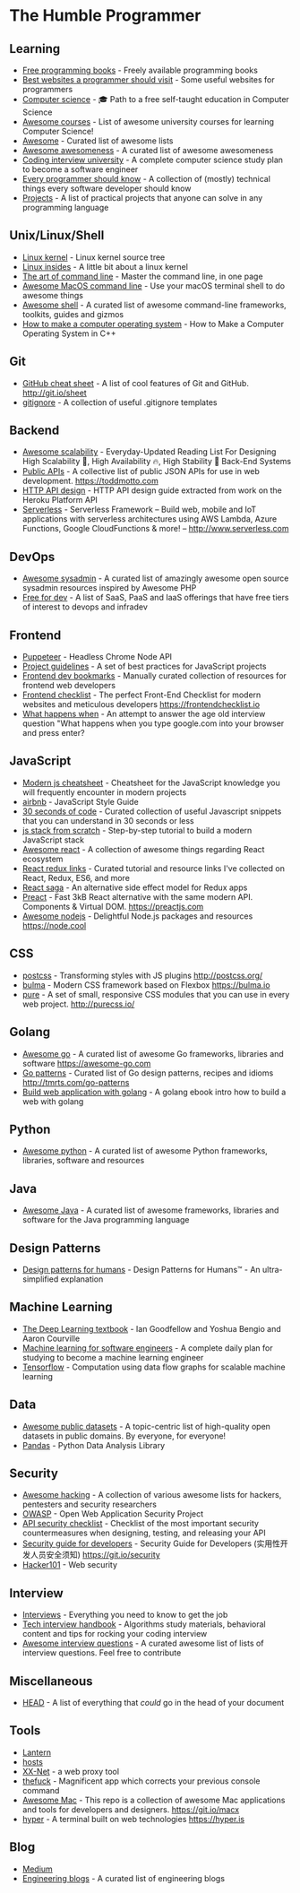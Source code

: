# The Humble Programmer

## Learning
* [Free programming books](https://github.com/EbookFoundation/free-programming-books) - Freely available programming books
* [Best websites a programmer should visit](https://github.com/sdmg15/Best-websites-a-programmer-should-visit) - Some useful websites for programmers
* [Computer science](https://github.com/ossu/computer-science) - 🎓 Path to a free self-taught education in Computer Science
* [Awesome courses](https://github.com/prakhar1989/awesome-courses) - List of awesome university courses for learning Computer Science!
* [Awesome](https://github.com/sindresorhus/awesome) - Curated list of awesome lists
* [Awesome awesomeness](https://github.com/bayandin/awesome-awesomeness) - A curated list of awesome awesomeness
* [Coding interview university](https://github.com/jwasham/coding-interview-university) - A complete computer science study plan to become a software engineer
* [Every programmer should know](https://github.com/mtdvio/every-programmer-should-know) - A collection of (mostly) technical things every software developer should know
* [Projects](https://github.com/karan/Projects) - A list of practical projects that anyone can solve in any programming language

## Unix/Linux/Shell
* [Linux kernel](https://github.com/torvalds/linux) - Linux kernel source tree
* [Linux insides](https://github.com/0xAX/linux-insides) - A little bit about a linux kernel
* [The art of command line](https://github.com/jlevy/the-art-of-command-line) - Master the command line, in one page
* [Awesome MacOS command line](https://github.com/herrbischoff/awesome-macos-command-line) - Use your macOS terminal shell to do awesome things
* [Awesome shell](https://github.com/alebcay/awesome-shell) - A curated list of awesome command-line frameworks, toolkits, guides and gizmos
* [How to make a computer operating system](https://github.com/SamyPesse/How-to-Make-a-Computer-Operating-System) - How to Make a Computer Operating System in C++

## Git
* [GitHub cheat sheet](https://github.com/tiimgreen/github-cheat-sheet) - A list of cool features of Git and GitHub. http://git.io/sheet
* [gitignore](https://github.com/github/gitignore) - A collection of useful .gitignore templates

## Backend
* [Awesome scalability](https://github.com/binhnguyennus/awesome-scalability) - Everyday-Updated Reading List For Designing High Scalability 🍒, High Availability 🔥, High Stability 🗻 Back-End Systems
* [Public APIs](https://github.com/toddmotto/public-apis) - A collective list of public JSON APIs for use in web development. https://toddmotto.com
* [HTTP API design](https://github.com/interagent/http-api-design) - HTTP API design guide extracted from work on the Heroku Platform API
* [Serverless](https://github.com/serverless/serverless) - Serverless Framework – Build web, mobile and IoT applications with serverless architectures using AWS Lambda, Azure Functions, Google CloudFunctions & more! – http://www.serverless.com

## DevOps
* [Awesome sysadmin](https://github.com/kahun/awesome-sysadmin) - A curated list of amazingly awesome open source sysadmin resources inspired by Awesome PHP
* [Free for dev](https://github.com/ripienaar/free-for-dev) - A list of SaaS, PaaS and IaaS offerings that have free tiers of interest to devops and infradev

## Frontend
* [Puppeteer](https://github.com/GoogleChrome/puppeteer) - Headless Chrome Node API
* [Project guidelines](https://github.com/wearehive/project-guidelines) - A set of best practices for JavaScript projects
* [Frontend dev bookmarks](https://github.com/dypsilon/frontend-dev-bookmarks) - Manually curated collection of resources for frontend web developers
* [Frontend checklist](https://github.com/thedaviddias/Front-End-Checklist) - The perfect Front-End Checklist for modern websites and meticulous developers https://frontendchecklist.io
* [What happens when](https://github.com/alex/what-happens-when) - An attempt to answer the age old interview question "What happens when you type google.com into your browser and press enter?

## JavaScript
* [Modern js cheatsheet](https://github.com/mbeaudru/modern-js-cheatsheet) - Cheatsheet for the JavaScript knowledge you will frequently encounter in modern projects
* [airbnb](https://github.com/airbnb/javascript) - JavaScript Style Guide
* [30 seconds of code](https://github.com/Chalarangelo/30-seconds-of-code) - Curated collection of useful Javascript snippets that you can understand in 30 seconds or less
* [js stack from scratch](https://github.com/verekia/js-stack-from-scratch) - Step-by-step tutorial to build a modern JavaScript stack
* [Awesome react](https://github.com/enaqx/awesome-react) - A collection of awesome things regarding React ecosystem
* [React redux links](https://github.com/markerikson/react-redux-links) - Curated tutorial and resource links I've collected on React, Redux, ES6, and more
* [React saga](https://github.com/redux-saga/redux-saga) - An alternative side effect model for Redux apps
* [Preact](https://github.com/developit/preact/) - Fast 3kB React alternative with the same modern API. Components & Virtual DOM. https://preactjs.com
* [Awesome nodejs](https://github.com/sindresorhus/awesome-nodejs) - Delightful Node.js packages and resources https://node.cool

## CSS
* [postcss](https://github.com/postcss/postcss) - Transforming styles with JS plugins http://postcss.org/
* [bulma](https://github.com/jgthms/bulma) - Modern CSS framework based on Flexbox https://bulma.io
* [pure](https://github.com/pure-css/pure) - A set of small, responsive CSS modules that you can use in every web project. http://purecss.io/

## Golang
* [Awesome go](https://github.com/avelino/awesome-go) - A curated list of awesome Go frameworks, libraries and software https://awesome-go.com
* [Go patterns](https://github.com/tmrts/go-patterns) - Curated list of Go design patterns, recipes and idioms http://tmrts.com/go-patterns
* [Build web application with golang](https://github.com/astaxie/build-web-application-with-golang) - A golang ebook intro how to build a web with golang

## Python
* [Awesome python](https://github.com/vinta/awesome-python) - A curated list of awesome Python frameworks, libraries, software and resources

## Java
* [Awesome Java](https://github.com/akullpp/awesome-java) - A curated list of awesome frameworks, libraries and software for the Java programming language

## Design Patterns
* [Design patterns for humans](https://github.com/kamranahmedse/design-patterns-for-humans) - Design Patterns for Humans™ - An ultra-simplified explanation

## Machine Learning
* [The Deep Learning textbook](http://www.deeplearningbook.org/) - Ian Goodfellow and Yoshua Bengio and Aaron Courville
* [Machine learning for software engineers](https://github.com/ZuzooVn/machine-learning-for-software-engineers)  - A complete daily plan for studying to become a machine learning engineer
* [Tensorflow](https://tensorflow.org) - Computation using data flow graphs for scalable machine learning

## Data
* [Awesome public datasets](https://github.com/awesomedata/awesome-public-datasets) - A topic-centric list of high-quality open datasets in public domains. By everyone, for everyone!
* [Pandas](https://pandas.pydata.org/) - Python Data Analysis Library

## Security
* [Awesome hacking](https://github.com/Hack-with-Github/Awesome-Hacking) - A collection of various awesome lists for hackers, pentesters and security researchers
* [OWASP](https://www.owasp.org) - Open Web Application Security Project
* [API security checklist](https://github.com/shieldfy/API-Security-Checklist) - Checklist of the most important security countermeasures when designing, testing, and releasing your API
* [Security guide for developers](https://github.com/FallibleInc/security-guide-for-developers) - Security Guide for Developers (实用性开发人员安全须知) https://git.io/security
* [Hacker101](https://github.com/Hacker0x01/hacker101) - Web security

## Interview
* [Interviews](https://github.com/kdn251/interviews) - Everything you need to know to get the job
* [Tech interview handbook](https://github.com/yangshun/tech-interview-handbook) - Algorithms study materials, behavioral content and tips for rocking your coding interview
* [Awesome interview questions](https://github.com/MaximAbramchuck/awesome-interview-questions) - A curated awesome list of lists of interview questions. Feel free to contribute

## Miscellaneous
* [HEAD](https://github.com/joshbuchea/HEAD) - A list of everything that *could* go in the head of your document

## Tools
* [Lantern](https://github.com/getlantern/lantern)
* [hosts](https://github.com/racaljk/hosts)
* [XX-Net](https://github.com/XX-net/XX-Net) - a web proxy tool
* [thefuck](https://github.com/nvbn/thefuck) - Magnificent app which corrects your previous console command
* [Awesome Mac](https://github.com/jaywcjlove/awesome-mac) - This repo is a collection of awesome Mac applications and tools for developers and designers. https://git.io/macx
* [hyper](https://github.com/zeit/hyper) - A terminal built on web technologies https://hyper.is

## Blog
* [Medium](https://medium.com)
* [Engineering blogs](https://github.com/kilimchoi/engineering-blogs) - A curated list of engineering blogs
